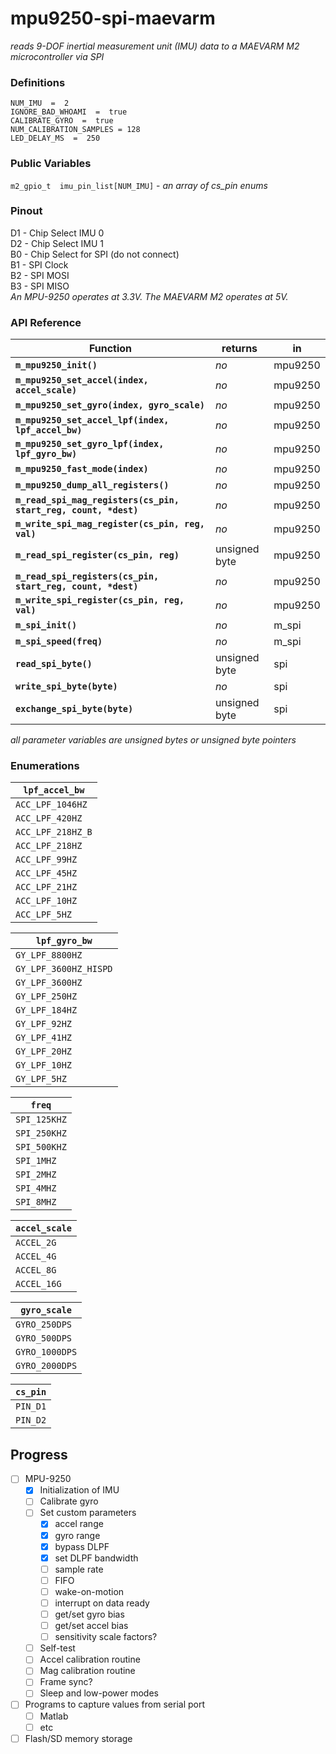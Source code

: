 # mpu9250-spi-maevarm
_reads 9-DOF inertial measurement unit (IMU) data to a MAEVARM M2 microcontroller via SPI_


### Definitions
`NUM_IMU  =  2`  
`IGNORE_BAD_WHOAMI  =  true`  
`CALIBRATE_GYRO  =  true`  
`NUM_CALIBRATION_SAMPLES = 128`  
`LED_DELAY_MS  =  250`  


### Public Variables
`m2_gpio_t  imu_pin_list[NUM_IMU]` - _an array of cs\_pin enums_  


### Pinout
D1 - Chip Select IMU 0  
D2 - Chip Select IMU 1  
B0 - Chip Select for SPI (do not connect)  
B1 - SPI Clock  
B2 - SPI MOSI  
B3 - SPI MISO  
_An MPU-9250 operates at 3.3V. The MAEVARM M2 operates at 5V._  


### API Reference
Function | returns | in
-------- | ------- | --
**`m_mpu9250_init()`** | _no_ | mpu9250
**`m_mpu9250_set_accel(index, accel_scale)`** | _no_ | mpu9250
**`m_mpu9250_set_gyro(index, gyro_scale)`** | _no_ | mpu9250
**`m_mpu9250_set_accel_lpf(index, lpf_accel_bw)`** | _no_ | mpu9250
**`m_mpu9250_set_gyro_lpf(index, lpf_gyro_bw)`** | _no_ | mpu9250
**`m_mpu9250_fast_mode(index)`** | _no_ | mpu9250
**`m_mpu9250_dump_all_registers()`** | _no_ | mpu9250
**`m_read_spi_mag_registers(cs_pin, start_reg, count, *dest)`** | _no_ | mpu9250
**`m_write_spi_mag_register(cs_pin, reg, val)`** | _no_ | mpu9250
**`m_read_spi_register(cs_pin, reg)`** | unsigned byte | mpu9250
**`m_read_spi_registers(cs_pin, start_reg, count, *dest)`** | _no_ | mpu9250
**`m_write_spi_register(cs_pin, reg, val)`** | _no_ | mpu9250
**`m_spi_init()`** | _no_ | m\_spi
**`m_spi_speed(freq)`** | _no_ | m\_spi
**`read_spi_byte()`** | unsigned byte | spi
**`write_spi_byte(byte)`** | _no_ | spi
**`exchange_spi_byte(byte)`** | unsigned byte | spi

_all parameter variables are unsigned bytes or unsigned byte pointers_


### Enumerations
`lpf_accel_bw`    |
----------------- |
`ACC_LPF_1046HZ`  |
`ACC_LPF_420HZ`   |
`ACC_LPF_218HZ_B` |
`ACC_LPF_218HZ`   |
`ACC_LPF_99HZ`    |
`ACC_LPF_45HZ`    |
`ACC_LPF_21HZ`    |
`ACC_LPF_10HZ`    |
`ACC_LPF_5HZ`     |

`lpf_gyro_bw`         |
--------------------- |
`GY_LPF_8800HZ`       |
`GY_LPF_3600HZ_HISPD` |
`GY_LPF_3600HZ`       |
`GY_LPF_250HZ`        |
`GY_LPF_184HZ`        |
`GY_LPF_92HZ`         |
`GY_LPF_41HZ`         |
`GY_LPF_20HZ`         |
`GY_LPF_10HZ`         |
`GY_LPF_5HZ`          |

`freq`       |
------------ |
`SPI_125KHZ` |
`SPI_250KHZ` |
`SPI_500KHZ` |
`SPI_1MHZ`   |
`SPI_2MHZ`   |
`SPI_4MHZ`   |
`SPI_8MHZ`   |

`accel_scale` |
------------- |
`ACCEL_2G`    |
`ACCEL_4G`    |
`ACCEL_8G`    |
`ACCEL_16G`   |

`gyro_scale`   |
-------------- |
`GYRO_250DPS`  |
`GYRO_500DPS`  |
`GYRO_1000DPS` |
`GYRO_2000DPS` |

`cs_pin` |
-------- |
`PIN_D1` |
`PIN_D2` |


## Progress
- [ ] MPU-9250
  - [x] Initialization of IMU
  - [ ] Calibrate gyro
  - [ ] Set custom parameters
    - [x] accel range
    - [x] gyro range
    - [x] bypass DLPF
    - [x] set DLPF bandwidth
    - [ ] sample rate
    - [ ] FIFO
    - [ ] wake-on-motion
    - [ ] interrupt on data ready
    - [ ] get/set gyro bias
    - [ ] get/set accel bias
    - [ ] sensitivity scale factors?
  - [ ] Self-test
  - [ ] Accel calibration routine
  - [ ] Mag calibration routine
  - [ ] Frame sync?
  - [ ] Sleep and low-power modes
- [ ] Programs to capture values from serial port
  - [ ] Matlab
  - [ ] etc
- [ ] Flash/SD memory storage
